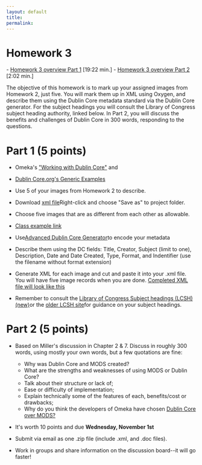 ```yaml
---
layout: default
title: 
permalink:
---
```

 

<h1> Homework 3</h1>
- <a href="https://youtu.be/E3SKUWa6EmI" target="_blank">Homework 3 overview Part 1</a> [19:22 min.]
- <a href="https://youtu.be/3FxpAW4IjFY" target="_blank">Homework 3 overview Part 2</a> [2:02 min.]


The objective of this homework is to mark up your assigned images from Homework 2, just five. You will mark them up in XML using Oxygen, and describe them using the Dublin Core metadata standard via the Dublin Core generator. For the subject headings you will consult the Library of Congress subject heading authority, linked below. In Part 2, you will discuss the benefits and challenges of Dublin Core in 300 words, responding to the questions.  


# Part 1 (5 points)
- Omeka's <a href="https://omeka.org/classic/docs/Content/Working_with_Dublin_Core/" target="_blank">"Working with Dublin Core"</a> and
- <a href="http://dublincore.org/documents/2000/07/16/usageguide/generic.shtml" target="_blank">Dublin Core.org's Generic Examples</a>

- Use 5 of your images from Homework 2 to describe. 
- Download <a href="https://markwolfeman.github.io/ist653/assignments/dc_hw3.xml" target="_blank">xml file</a>Right-click and choose "Save as" to project folder.
- Choose five images that are as different from each other as allowable. 
- <a href="https://s-media-cache-ak0.pinimg.com/564x/25/9c/c4/259cc4503e54e6ead71cf02ae2a9c5d1.jpg" target="_blank">Class example link</a>
- Use<a href="https://nsteffel.github.io/dublin_core_generator/" target="_blank">Advanced Dublin Core Generator</a>to encode your metadata

- Describe them using the DC fields: Title, Creator, Subject (limit to one), Description, Date and Date Created, Type, Format, and Indentifier (use the filename without format extension)
- Generate XML for each image and cut and paste it into your .xml file. You will have five image records when you are done. <a href="https://markwolfeman.github.io/ist653/assignments/dc_hw3_example.xml" target="_blank">Completed XML file will look like this</a>
- Remember to consult the <a href="http://id.loc.gov/authorities/subjects.html" target="_blank">Library of Congress Subject headings (LCSH) (new)</a>or the <a href="http://authorities.loc.gov/" target="_blank">older LCSH site</a>for guidance on your subject headings.


# Part 2  (5 points)

- Based on Miller's discussion in Chapter 2 &amp; 7. Discuss in roughly 300 words, using mostly your own words, but a few quotations are fine:
    
	- Why was Dublin Core and MODS created?
	- What are the strengths and weaknesses of using MODS or Dublin Core?
	- Talk about their structure or lack of;
	- Ease or difficulty of implementation;
	- Explain technically some of the features of each, benefits/cost or drawbacks;
	- Why do you think the developers of Omeka have chosen <a href="http://omeka.org/forums/topic/omeka-and-mods-element-set" target="_blank">Dublin Core over MODS?</a>


- It's worth 10 points and due **Wednesday, November 1st** 
- Submit via email as one .zip file (include .xml, and .doc files). 
- Work in groups and share information on the discussion board--it will go faster!
